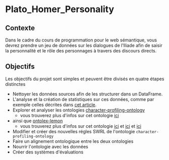 # Plato_Homer_Personality

## Contexte

Dans le cadre du cours de programmation pour le web sémantique, vous devrez prendre un jeu de données sur les dialogues de l'Iliade afin de saisir la personnalité et le rôle des personnages à travers des discours directs.

## Objectifs

Les objectifs du projet sont simples et peuvent être divisés en quatre étapes distinctes

- Nettoyer les données sources afin de les structurer dans un DataFrame.
- L'analyse et la création de statistiques sur ces données, comme par exemple celles décrites dans [cet article](Annotating_the_Sentiment_of_Homeric_Text__LREC_2022_.pdf).
- Explorer et analyser les ontologies [character-profiling-ontology](https://github.com/dpicca/ontologies/tree/main/character-profiling-ontology/V2)
  -  vous trouverez plus d'infos sur cet ontologie [ici](An_Ontological_Model_for_Inferring_Psychological_Profiles_and_Narrative_Roles_of_Characters.pdf) 
- ainsi que [ontolex-lemon](https://raw.githubusercontent.com/ontolex/lexinfo/master/ontology/3.0/lexinfo.owl)
  - vous trouverez plus d'infos sur cet ontologie [ici](https://www.w3.org/2019/09/lexicog/) et [ici](https://elex.link/elex2017/wp-content/uploads/2017/09/paper36.pdf) et [ici](https://youtu.be/TxqvnLPIsa8)  
- Modifier et créer des nouvelles régles SWRL de l'ontologie `character-profiling-ontology`
- Faire un alignement ontologique entre les deux ontologies
- Nourrir l'ontologie avec les données
- Créer des systèmes d'évaluations
